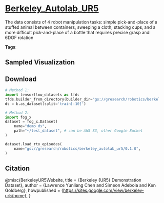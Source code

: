 # [Berkeley_Autolab_UR5](././pages/datasets/berkeley_autolab_ur5.md)

The data consists of 4 robot manipulation tasks: simple pick-and-place of a stuffed animal between containers, sweeping a cloth, stacking cups, and a more difficult pick-and-place of a bottle that requires precise grasp and 6DOF rotation

**Tags**: 

## Sampled Visualization



## Download


```python
# Method 1: 
import tensorflow_datasets as tfds
tfds.builder_from_directory(builder_dir="gs://gresearch/robotics/berkeley_autolab_ur5/0.1.0")
ds = b.as_dataset(split='train[:10]')

# Method 2:
import fog_x
dataset = fog_x.Dataset(
    name="demo_ds",
    path="~/test_dataset", # can be AWS S3, other Google Bucket
)  

dataset.load_rtx_episodes(
    name="gs://gresearch/robotics/berkeley_autolab_ur5/0.1.0",
)
```


## Citation

@misc{BerkeleyUR5Website,
  title = {Berkeley {UR5} Demonstration Dataset},
  author = {Lawrence Yunliang Chen and Simeon Adebola and Ken Goldberg},
  howpublished = {https://sites.google.com/view/berkeley-ur5/home},
}